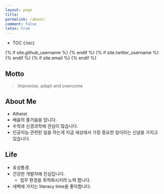 ```yaml
---
layout: page
title:
permalink: /about/
comment: false
latex: true
---
```

* TOC
{:toc}


<div class="contact">
	{% if site.github_username %}
			<a class="btn btn-dark" href="https://github.com/{{ site.github_username }}"><i class="fa fa-github fa-2x"></i></a>
	{% endif %}
	{% if site.twitter_username %}
			<a class="btn btn-dark" href="https://twitter.com/{{ site.twitter_username }}"><i class="fa fa-twitter fa-2x"></i></a>
	{% endif %}
	{% if site.email %}
			<a class="btn btn-dark" href="mailto:{{ site.email }}"><i class="fa fa-envelope fa-2x"></i></a>
	{% endif %}
			<a class="btn btn-dark" href="{{ "/feed.xml" | prepend: site.baseurl }}"><i class="fa fa-rss fa-2x"></i></a>
		</div>

## Motto

> Improvise, adapt and overcome
>
> 


## About Me

* Atheist.
* 배움의 즐거움을 압니다.
* 수학과 신경과학에 관심이 많습니다.
* 인공지능 관련된 일을 하는게 지금 세상에서 가장 중요한 일이라는 신념을 가지고 있습니다.

## Life

* 유상통경.
* 건강한 개발자에 진심입니다.
  * 업무 환경을 최적화시키려 노력 합니다.
* 새벽에 가지는 literacy time을 좋아합니다.

